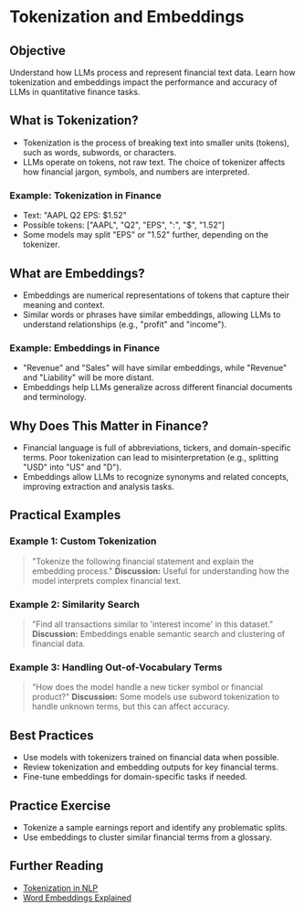 # Tokenization and Embeddings

## Objective
Understand how LLMs process and represent financial text data. Learn how tokenization and embeddings impact the performance and accuracy of LLMs in quantitative finance tasks.

## What is Tokenization?
- Tokenization is the process of breaking text into smaller units (tokens), such as words, subwords, or characters.
- LLMs operate on tokens, not raw text. The choice of tokenizer affects how financial jargon, symbols, and numbers are interpreted.

### Example: Tokenization in Finance
- Text: "AAPL Q2 EPS: $1.52"
- Possible tokens: ["AAPL", "Q2", "EPS", ":", "$", "1.52"]
- Some models may split "EPS" or "1.52" further, depending on the tokenizer.

## What are Embeddings?
- Embeddings are numerical representations of tokens that capture their meaning and context.
- Similar words or phrases have similar embeddings, allowing LLMs to understand relationships (e.g., "profit" and "income").

### Example: Embeddings in Finance
- "Revenue" and "Sales" will have similar embeddings, while "Revenue" and "Liability" will be more distant.
- Embeddings help LLMs generalize across different financial documents and terminology.

## Why Does This Matter in Finance?
- Financial language is full of abbreviations, tickers, and domain-specific terms. Poor tokenization can lead to misinterpretation (e.g., splitting "USD" into "US" and "D").
- Embeddings allow LLMs to recognize synonyms and related concepts, improving extraction and analysis tasks.

## Practical Examples
### Example 1: Custom Tokenization
> "Tokenize the following financial statement and explain the embedding process."
**Discussion:** Useful for understanding how the model interprets complex financial text.

### Example 2: Similarity Search
> "Find all transactions similar to 'interest income' in this dataset."
**Discussion:** Embeddings enable semantic search and clustering of financial data.

### Example 3: Handling Out-of-Vocabulary Terms
> "How does the model handle a new ticker symbol or financial product?"
**Discussion:** Some models use subword tokenization to handle unknown terms, but this can affect accuracy.

## Best Practices
- Use models with tokenizers trained on financial data when possible.
- Review tokenization and embedding outputs for key financial terms.
- Fine-tune embeddings for domain-specific tasks if needed.

## Practice Exercise
- Tokenize a sample earnings report and identify any problematic splits.
- Use embeddings to cluster similar financial terms from a glossary.

## Further Reading
- [Tokenization in NLP](https://huggingface.co/learn/nlp-course/chapter6/6?fw=pt)
- [Word Embeddings Explained](https://jalammar.github.io/illustrated-word2vec/)
